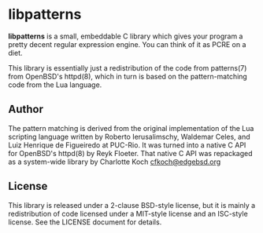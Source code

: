 # libpatterns

**libpatterns** is a small, embeddable C library which gives your program a
pretty decent regular expression engine. You can think of it as PCRE on a
diet.

This library is essentially just a redistribution of the code from
patterns(7) from OpenBSD's httpd(8), which in turn is based on the
pattern-matching code from the Lua language.


## Author

The pattern matching is derived from the original implementation of the Lua
scripting language written by Roberto Ierusalimschy, Waldemar Celes, and
Luiz Henrique de Figueiredo at PUC-Rio. It was turned into a native C API
for OpenBSD's httpd(8) by Reyk Floeter. That native C API was repackaged as
a system-wide library by Charlotte Koch <cfkoch@edgebsd.org>


## License

This library is released under a 2-clause BSD-style license, but it is
mainly a redistribution of code licensed under a MIT-style license and an
ISC-style license. See the LICENSE document for details.
